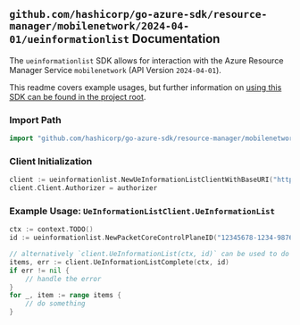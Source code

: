 
## `github.com/hashicorp/go-azure-sdk/resource-manager/mobilenetwork/2024-04-01/ueinformationlist` Documentation

The `ueinformationlist` SDK allows for interaction with the Azure Resource Manager Service `mobilenetwork` (API Version `2024-04-01`).

This readme covers example usages, but further information on [using this SDK can be found in the project root](https://github.com/hashicorp/go-azure-sdk/tree/main/docs).

### Import Path

```go
import "github.com/hashicorp/go-azure-sdk/resource-manager/mobilenetwork/2024-04-01/ueinformationlist"
```


### Client Initialization

```go
client := ueinformationlist.NewUeInformationListClientWithBaseURI("https://management.azure.com")
client.Client.Authorizer = authorizer
```


### Example Usage: `UeInformationListClient.UeInformationList`

```go
ctx := context.TODO()
id := ueinformationlist.NewPacketCoreControlPlaneID("12345678-1234-9876-4563-123456789012", "example-resource-group", "packetCoreControlPlaneValue")

// alternatively `client.UeInformationList(ctx, id)` can be used to do batched pagination
items, err := client.UeInformationListComplete(ctx, id)
if err != nil {
	// handle the error
}
for _, item := range items {
	// do something
}
```

